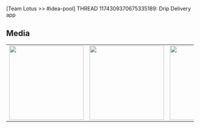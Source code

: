 [Team Lotus >> #idea-pool] THREAD 1174309370675335189: Drip Delivery app 

## Media
<table>
<tr>
<td><img src="https://cdn.discordapp.com/attachments/1174309370675335189/1175319952933269544/f-y-large.gif?ex=65a22c01&is=658fb701&hm=344cdee3e0b39affae4d1cea8f0582afa97eb0b5919524b9a687f39e3d2c47a0&" width="200"/></td>
<td><img src="https://cdn.discordapp.com/attachments/1174309370675335189/1175319953356898345/blog-minimal-large.png?ex=65a22c01&is=658fb701&hm=2dd41756a176fdc71e382b2f333aa4f3f5036c12e9e478f498daf26dcbbe8998&" width="200"/></td>
<td><img src="https://cdn.discordapp.com/attachments/1174309370675335189/1175319953688231966/f-y-large-1.gif?ex=65a22c01&is=658fb701&hm=351cffab290a9ca0b48fea714980a72aff54e1dd36793291a7f7168a4e7621e7&" width="200"/></td>
</tr>
</table>
